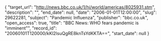 {
  "target_url": "http://news.bbc.co.uk/1/hi/world/americas/8025931.stm", 
  "description": "", 
  "end_date": null, 
  "date": "2006-01-01T12:00:00", 
  "slug": 29622281, 
  "subject": "Pandemic Influenza", 
  "publisher": "bbc.co.uk", 
  "open_access": true, 
  "title": "BBC News: WHO fears pandemic is \"imminent\"", 
  "record_id": "20060101T120000/kKl2lsuQgRE8knTsYdKKTA==", 
  "start_date": null
}


